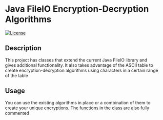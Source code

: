 # Java FileIO Encryption-Decryption Algorithms

[![License](https://img.shields.io/badge/license-MIT-blue.svg)](LICENSE)


## Description

This project has classes that extend the current Java FileIO library and gives additional functionality. It also takes advantage of the ASCII table to create encryption-decryption algorithms using characters in a certain range of the table

## Usage

You can use the existing algorithms in place or a combination of them to create your unique encryptions. The functions in the class are also fully commented
